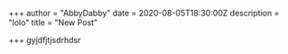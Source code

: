 +++
author = "AbbyDabby"
date = 2020-08-05T18:30:00Z
description = "lolo"
title = "New Post"

+++
gyjdfjtjsdrhdsr